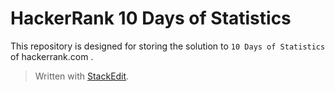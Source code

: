 

# HackerRank 10 Days of Statistics

This repository is designed for storing the solution to `10 Days of Statistics` of hackerrank.com .



> Written with [StackEdit](https://stackedit.io/).
